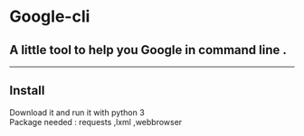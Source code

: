 # Google-cli  

## A little tool to help you Google in command line .  

____

## Install 

Download it and run it with python 3  
Package needed : requests ,lxml ,webbrowser 

